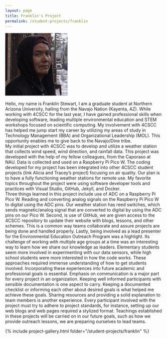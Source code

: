 ```yaml
---
layout: page
title: Franklin's Project
permalink: /student-projects/franklin
---
```


![Franklin](/assets/team/franklin.jpg)


Hello, my name is Franklin Stewart, I am a graduate student at Northern Arizona University, hailing from the Navajo Nation (Kayenta, AZ).  While working with 4CSCC for the last year, I have gained professional skills when developing software, leading multiple environmental education and STEM workshops focused on scientific computing. My involvement with 4CSCC has helped me jump start my career by utilizing my areas of study in Technology Management (BBA) and Organizational Leadership (MOL).  This opportunity enables me to give back to the Navajo/Dine tribe.  
My initial project with 4CSCC was to develop and utilize a weather station that collects wind speed, wind direction, and rainfall data.  This project was developed with the help of my fellow colleagues, from the Caporaso at NAU.  Data is collected and used on a Raspberry Pi Pico W.  The coding developed for my project has been integrated into other 4CSCC student projects (link Alicia and Tracey’s project) focusing on air quality.  Our plan is to have a fully functioning weather stations for remote use.  My favorite topics throughout the project were using software developer tools and practices with Visual Studio, GitHub, Jekyll, and Docker.  
Three things learned in this project include use of ADC on a Raspberry Pi Pico W. Reading and converting analog signals on the Raspberry Pi Pico W to digital using the ADC pins.  Our weather station has reed switches, which sends magnetic/analog signal that are converted to digital by using the ADC pins on our Pico W.  Second, is use of GitHub, we are given access to the 4CSCC repository to update their website with blogs, lessons, and other schemes.   This is a common way teams collaborate and assure projects are being done and handled properly.  Lastly, being involved as a lead presenter for the Environmental Education Outreach Program was a highlight.  Its challenge of working with multiple age groups at a time was an interesting way to learn how we share our knowledge as leaders.  Elementary students seem more involved in experimenting with our data sensors, while high school students were more interested in how the code works.  These approaches required immense understanding of how to get students involved. 
Incorporating these experiences into future academic and professional goals is essential.  Emphasis on communication is a major part for every project in an organization.  Keeping well informed participants with sensible documentation is one aspect to carry.  Keeping a documented checklist or informing each other about desired goals is what helped me achieve these goals.  Sharing resources and providing a solid explanation to team members is another experience.  Every participant involved with the project must try to adhere to project standards, for instance, setting up our web blogs and web pages required a stylized format.  Teachings established in these projects will be carried on in our future goals, such as how we provide outreach lessons, we are preparing ourselves to lead teams.

{% include project-gallery.html folder="/student-projects/franklin" %}